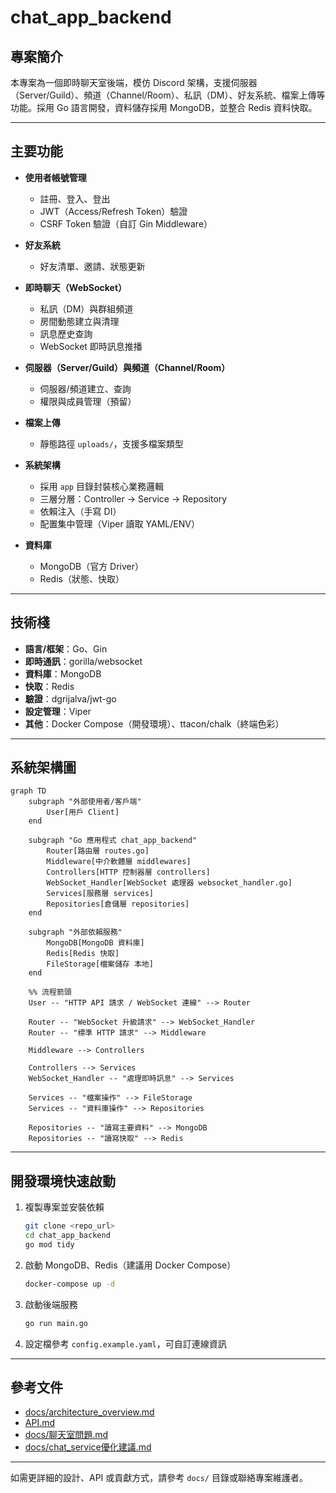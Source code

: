 # chat_app_backend

## 專案簡介

本專案為一個即時聊天室後端，模仿 Discord 架構，支援伺服器（Server/Guild）、頻道（Channel/Room）、私訊（DM）、好友系統、檔案上傳等功能。採用 Go 語言開發，資料儲存採用 MongoDB，並整合 Redis 資料快取。

---

## 主要功能

- **使用者帳號管理**
  - 註冊、登入、登出
  - JWT（Access/Refresh Token）驗證
  - CSRF Token 驗證（自訂 Gin Middleware）

- **好友系統**
  - 好友清單、邀請、狀態更新

- **即時聊天（WebSocket）**
  - 私訊（DM）與群組頻道
  - 房間動態建立與清理
  - 訊息歷史查詢
  - WebSocket 即時訊息推播

- **伺服器（Server/Guild）與頻道（Channel/Room）**
  - 伺服器/頻道建立、查詢
  - 權限與成員管理（預留）

- **檔案上傳**
  - 靜態路徑 `uploads/`，支援多檔案類型

- **系統架構**
  - 採用 `app` 目錄封裝核心業務邏輯
  - 三層分層：Controller → Service → Repository
  - 依賴注入（手寫 DI）
  - 配置集中管理（Viper 讀取 YAML/ENV）

- **資料庫**
  - MongoDB（官方 Driver）
  - Redis（狀態、快取）

---

## 技術棧

- **語言/框架**：Go、Gin
- **即時通訊**：gorilla/websocket
- **資料庫**：MongoDB
- **快取**：Redis
- **驗證**：dgrijalva/jwt-go
- **設定管理**：Viper
- **其他**：Docker Compose（開發環境）、ttacon/chalk（終端色彩）

---

## 系統架構圖

```mermaid
graph TD
    subgraph "外部使用者/客戶端"
        User[用戶 Client]
    end

    subgraph "Go 應用程式 chat_app_backend"
        Router[路由層 routes.go]
        Middleware[中介軟體層 middlewares]
        Controllers[HTTP 控制器層 controllers]
        WebSocket_Handler[WebSocket 處理器 websocket_handler.go]
        Services[服務層 services]
        Repositories[倉儲層 repositories]
    end

    subgraph "外部依賴服務"
        MongoDB[MongoDB 資料庫]
        Redis[Redis 快取]
        FileStorage[檔案儲存 本地]
    end

    %% 流程箭頭
    User -- "HTTP API 請求 / WebSocket 連線" --> Router

    Router -- "WebSocket 升級請求" --> WebSocket_Handler
    Router -- "標準 HTTP 請求" --> Middleware

    Middleware --> Controllers

    Controllers --> Services
    WebSocket_Handler -- "處理即時訊息" --> Services

    Services -- "檔案操作" --> FileStorage
    Services -- "資料庫操作" --> Repositories

    Repositories -- "讀寫主要資料" --> MongoDB
    Repositories -- "讀寫快取" --> Redis
```

---


## 開發環境快速啟動

1. 複製專案並安裝依賴
   ```bash
   git clone <repo_url>
   cd chat_app_backend
   go mod tidy
   ```

2. 啟動 MongoDB、Redis（建議用 Docker Compose）
   ```bash
   docker-compose up -d
   ```

3. 啟動後端服務
   ```bash
   go run main.go
   ```

4. 設定檔參考 `config.example.yaml`，可自訂連線資訊

---

## 參考文件

- [docs/architecture_overview.md](docs/architecture_overview.md)
- [API.md](API.md)
- [docs/聊天室問題.md](docs/聊天室問題.md)
- [docs/chat_service優化建議.md](docs/chat_service優化建議.md)

---

如需更詳細的設計、API 或貢獻方式，請參考 `docs/` 目錄或聯絡專案維護者。
